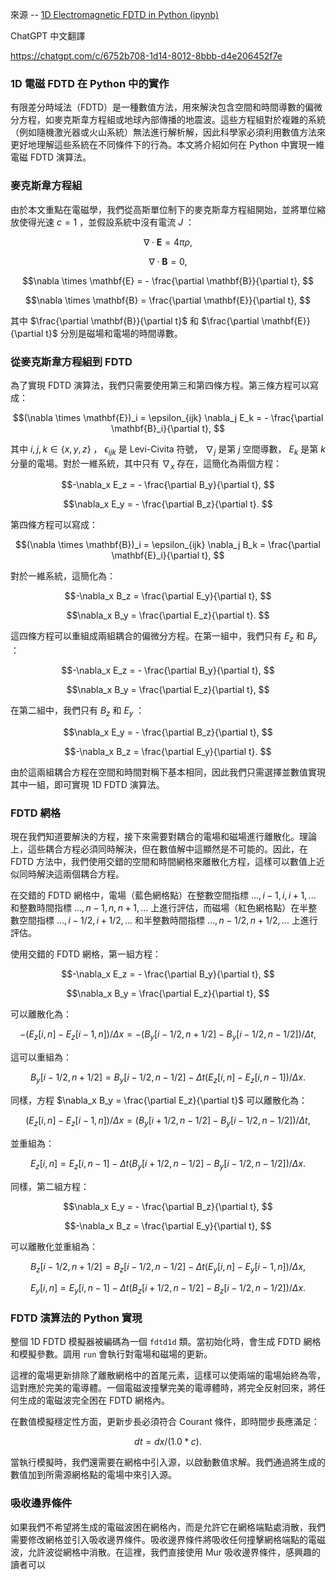 

來源 -- [1D Electromagnetic FDTD in Python (ipynb)](https://github.com/natsunoyuki/blog_posts/blob/main/physics/1D%20Electromagnetic%20FDTD%20in%20Python.ipynb)


ChatGPT 中文翻譯

https://chatgpt.com/c/6752b708-1d14-8012-8bbb-d4e206452f7e

### 1D 電磁 FDTD 在 Python 中的實作

有限差分時域法（FDTD）是一種數值方法，用來解決包含空間和時間導數的偏微分方程，如麥克斯韋方程組或地球內部傳播的地震波。這些方程組對於複雜的系統（例如隨機激光器或火山系統）無法進行解析解，因此科學家必須利用數值方法來更好地理解這些系統在不同條件下的行為。本文將介紹如何在 Python 中實現一維電磁 FDTD 演算法。

### 麥克斯韋方程組

由於本文重點在電磁學，我們從高斯單位制下的麥克斯韋方程組開始，並將單位縮放使得光速  $c = 1$ ，並假設系統中沒有電流  $J$ ：


```math
\nabla \cdot \mathbf{E} = 4\pi \rho,

```

```math
\nabla \cdot \mathbf{B} = 0,

```

```math
\nabla \times \mathbf{E} = - \frac{\partial \mathbf{B}}{\partial t},

```

```math
\nabla \times \mathbf{B} = \frac{\partial \mathbf{E}}{\partial t},

```

其中  $\frac{\partial \mathbf{B}}{\partial t}$  和  $\frac{\partial \mathbf{E}}{\partial t}$  分別是磁場和電場的時間導數。

### 從麥克斯韋方程組到 FDTD

為了實現 FDTD 演算法，我們只需要使用第三和第四條方程。第三條方程可以寫成：


```math
(\nabla \times \mathbf{E})_i = \epsilon_{ijk} \nabla_j E_k = - \frac{\partial \mathbf{B}_i}{\partial t},

```
其中  $i, j, k \in \{x, y, z\}$ ，  $\epsilon_{ijk}$  是 Levi-Civita 符號， $\nabla_j$  是第  $j$  空間導數， $E_k$  是第  $k$  分量的電場。對於一維系統，其中只有  $\nabla_x$  存在，這簡化為兩個方程：


```math
-\nabla_x E_z = - \frac{\partial B_y}{\partial t},

```

```math
\nabla_x E_y = - \frac{\partial B_z}{\partial t}.

```

第四條方程可以寫成：


```math
(\nabla \times \mathbf{B})_i = \epsilon_{ijk} \nabla_j B_k = \frac{\partial \mathbf{E}_i}{\partial t},

```

對於一維系統，這簡化為：


```math
-\nabla_x B_z = \frac{\partial E_y}{\partial t},

```

```math
\nabla_x B_y = \frac{\partial E_z}{\partial t}.

```

這四條方程可以重組成兩組耦合的偏微分方程。在第一組中，我們只有  $E_z$  和  $B_y$ ：


```math
-\nabla_x E_z = - \frac{\partial B_y}{\partial t},

```

```math
\nabla_x B_y = \frac{\partial E_z}{\partial t},

```

在第二組中，我們只有  $B_z$  和  $E_y$ ：


```math
\nabla_x E_y = - \frac{\partial B_z}{\partial t},

```

```math
-\nabla_x B_z = \frac{\partial E_y}{\partial t}.

```

由於這兩組耦合方程在空間和時間對稱下基本相同，因此我們只需選擇並數值實現其中一組，即可實現 1D FDTD 演算法。

### FDTD 網格

現在我們知道要解決的方程，接下來需要對耦合的電場和磁場進行離散化。理論上，這些耦合方程必須同時解決，但在數值解中這顯然是不可能的。因此，在 FDTD 方法中，我們使用交錯的空間和時間網格來離散化方程，這樣可以數值上近似同時解決這兩個耦合方程。

在交錯的 FDTD 網格中，電場（藍色網格點）在整數空間指標  $..., i - 1, i, i + 1, ...$  和整數時間指標  $..., n - 1, n, n + 1, ...$  上進行評估，而磁場（紅色網格點）在半整數空間指標  $..., i - 1/2, i + 1/2, ...$  和半整數時間指標  $..., n - 1/2, n + 1/2, ...$  上進行評估。

使用交錯的 FDTD 網格，第一組方程：


```math
-\nabla_x E_z = - \frac{\partial B_y}{\partial t},

```

```math
\nabla_x B_y = \frac{\partial E_z}{\partial t},

```

可以離散化為：


```math
-(E_z[i, n] - E_z[i - 1, n])/Δx = -(B_y[i - 1/2, n + 1/2] - B_y[i - 1/2, n - 1/2])/Δt,

```

這可以重組為：


```math
B_y[i - 1/2, n + 1/2] = B_y[i - 1/2, n - 1/2] - Δt (E_z[i, n] - E_z[i, n - 1])/Δx.

```

同樣，方程  $\nabla_x B_y = \frac{\partial E_z}{\partial t}$  可以離散化為：


```math
(E_z[i, n] - E_z[i - 1, n])/Δx = (B_y[i + 1/2, n - 1/2] - B_y[i - 1/2, n - 1/2])/Δt,

```

並重組為：


```math
E_z[i, n] = E_z[i, n - 1] - Δt (B_y[i + 1/2, n - 1/2] - B_y[i - 1/2, n - 1/2])/Δx.

```

同樣，第二組方程：


```math
\nabla_x E_y = - \frac{\partial B_z}{\partial t},

```

```math
-\nabla_x B_z = \frac{\partial E_y}{\partial t},

```

可以離散化並重組為：


```math
B_z[i - 1/2, n + 1/2] = B_z[i - 1/2, n - 1/2] - Δt (E_y[i, n] - E_y[i - 1, n])/Δx,

```

```math
E_y[i, n] = E_y[i, n - 1] - Δt (B_z[i + 1/2, n - 1/2] - B_z[i - 1/2, n - 1/2])/Δx.

```

### FDTD 演算法的 Python 實現

整個 1D FDTD 模擬器被編碼為一個 `fdtd1d` 類。當初始化時，會生成 FDTD 網格和模擬參數。調用 `run` 會執行對電場和磁場的更新。

這裡的電場更新排除了離散網格中的首尾元素，這樣可以使兩端的電場始終為零，這對應於完美的電導體。一個電磁波撞擊完美的電導體時，將完全反射回來，將任何生成的電磁波完全困在 FDTD 網格內。

在數值模擬穩定性方面，更新步長必須符合 Courant 條件，即時間步長應滿足：


```math
dt = dx / (1.0 * c).

```

當執行模擬時，我們還需要在網格中引入源，以啟動數值求解。我們通過將生成的數值加到所需源網格點的電場中來引入源。

### 吸收邊界條件

如果我們不希望將生成的電磁波困在網格內，而是允許它在網格端點處消散，我們需要修改網格並引入吸收邊界條件。吸收邊界條件將吸收任何撞擊網格端點的電磁波，允許波從網格中消散。在這裡，我們直接使用 Mur 吸收邊界條件，感興趣的讀者可以
